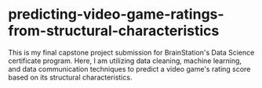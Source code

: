 # predicting-video-game-ratings-from-structural-characteristics
This is my final capstone project submission for BrainStation's Data Science certificate program. Here, I am utilizing data cleaning, machine learning, and data communication techniques to predict a video game's rating score based on its structural characteristics.
